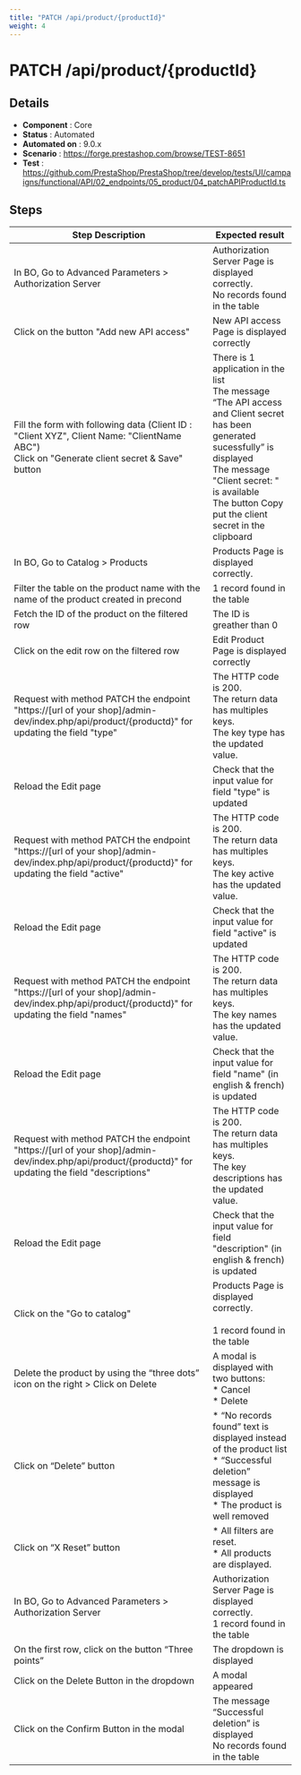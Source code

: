 ```yaml
---
title: "PATCH /api/product/{productId}"
weight: 4
---
```


# PATCH /api/product/{productId}
## Details
* **Component** : Core
* **Status** : Automated
* **Automated on** : 9.0.x
* **Scenario** : https://forge.prestashop.com/browse/TEST-8651
* **Test** : https://github.com/PrestaShop/PrestaShop/tree/develop/tests/UI/campaigns/functional/API/02_endpoints/05_product/04_patchAPIProductId.ts

## Steps
| Step Description | Expected result |
| ----- | ----- |
| In BO, Go to Advanced Parameters > Authorization Server | Authorization Server Page is displayed correctly.<br>No records found in the table |
| Click on the button "Add new API access" | New API access Page is displayed correctly |
| Fill the form with following data (Client ID : "Client XYZ", Client Name: "ClientName ABC")<br>Click on "Generate client secret & Save" button | There is 1 application in the list<br>The message “The API access and Client secret has been generated sucessfully” is displayed<br>The message "Client secret: " is available<br>The button Copy put the client secret in the clipboard |
| In BO, Go to Catalog > Products | Products Page is displayed correctly. |
| Filter the table on the product name with the name of the product created in precond | 1 record found in the table |
| Fetch the ID of the product on the filtered row | The ID is greather than 0 |
| Click on the edit row on the filtered row | Edit Product Page is displayed correctly |
| Request with method PATCH the endpoint "https://[url of your shop]/admin-dev/index.php/api/product/\{productd}" for updating the field "type" | The HTTP code is 200.<br>The return data has multiples keys.<br>The key type has the updated value. |
| Reload the Edit page | Check that the input value for field "type" is updated |
| Request with method PATCH the endpoint "https://[url of your shop]/admin-dev/index.php/api/product/\{productd}" for updating the field "active" | The HTTP code is 200.<br>The return data has multiples keys.<br>The key active has the updated value. |
| Reload the Edit page | Check that the input value for field "active" is updated |
| Request with method PATCH the endpoint "https://[url of your shop]/admin-dev/index.php/api/product/\{productd}" for updating the field "names" | The HTTP code is 200.<br>The return data has multiples keys.<br>The key names has the updated value. |
| Reload the Edit page | Check that the input value for field "name" (in english & french) is updated |
| Request with method PATCH the endpoint "https://[url of your shop]/admin-dev/index.php/api/product/\{productd}" for updating the field "descriptions" | The HTTP code is 200.<br>The return data has multiples keys.<br>The key descriptions has the updated value. |
| Reload the Edit page | Check that the input value for field "description" (in english & french) is updated |
| Click on the "Go to catalog" | Products Page is displayed correctly.<br><br>1 record found in the table |
| Delete the product by using the “three dots” icon on the right > Click on Delete | A modal is displayed with two buttons:<br>* Cancel<br>* Delete |
| Click on “Delete” button | * “No records found” text is displayed instead of the product list<br>* “Successful deletion” message is displayed<br>* The product is well removed |
| Click on “X Reset” button | * All filters are reset.<br>* All products are displayed. |
| In BO, Go to Advanced Parameters > Authorization Server | Authorization Server Page is displayed correctly.<br>1 record found in the table |
| On the first row, click on the button “Three points” | The dropdown is displayed |
| Click on the Delete Button in the dropdown | A modal appeared |
| Click on the Confirm Button in the modal | The message “Successful deletion” is displayed<br>No records found in the table |
